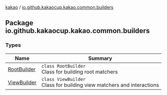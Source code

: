 [kakao](../index.md) / [io.github.kakaocup.kakao.common.builders](./index.md)

## Package io.github.kakaocup.kakao.common.builders

### Types

| Name | Summary |
|---|---|
| [RootBuilder](-root-builder/index.md) | `class RootBuilder`<br>Class for building root matchers |
| [ViewBuilder](-view-builder/index.md) | `class ViewBuilder`<br>Class for building view matchers and interactions |

